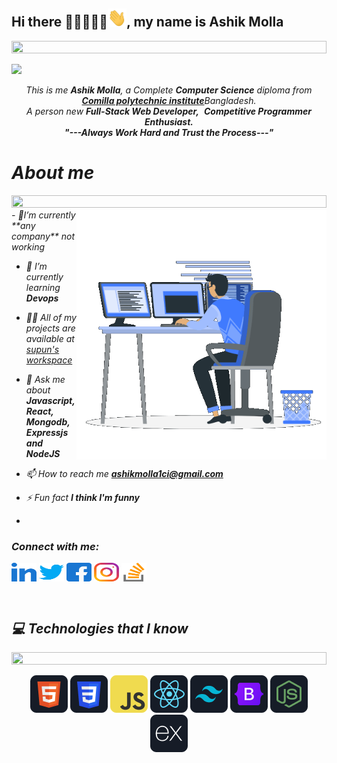 ## Hi there 👨🏾‍🤝‍👨🏾<img src="https://raw.githubusercontent.com/ABSphreak/ABSphreak/master/gifs/Hi.gif" width="30px">, my name is Ashik Molla
<img src="https://i.imgur.com/dBaSKWF.gif" height="20" width="100%">
<p align="start">
  <a href="https://github.com/Ratheshan03/readme-typing-svg"><img src="https://readme-typing-svg.herokuapp.com?lines=I+am+web+Programer;I+am+try+Full+Stack+Web+Developer;I+am+Frontend+Web+Developer;My+education+Computer+Science+Diploma;I+learned+HTML+CSS+JS+ReactJS+NodeJs+Mongodb+Expressjs=true&width=600&height=50"></a></p>
<!-- <P>I made this project just for Learn, 
I’m a  Web developer who is passionate about making error-free websites with client satisfaction. I have a passion for learning and sharing my knowledge with others as publicly as possible. I love to solve real-world problems. I am strategic, goal-oriented, and always work with an end goal in mind. Most of the time I work with  but some technologies I enjoy working with include  JavaScript, ReactJS as well as 
</P> -->
<p align="center">
  <em>
    This is me <b>Ashik Molla</b>, a Complete <b>Computer Science</b> diploma from <a href="https://www.iit.ac.lk/"> <b>Comilla polytechnic institute</b></a>Bangladesh.</br>
    A person new <b>Full-Stack Web Developer,</b>&nbsp; <b>Competitive Programmer Enthusiast.</b>  
  <br>
  <b><i>"---Always Work Hard and Trust the Process---"</i></b>
</p>

# About me 
<img src="https://i.imgur.com/dBaSKWF.gif" height="20" width="100%">
<img align="right" alt="Coding" width="400" src="https://github.com/ashikmolla/ashikmolla/blob/main/images/229223263-cf2e4b07-2615-4f87-9c38-e37600f8381a.gif.crdownload">
<br>
- 🔭I’m currently **any company** not working 

- 🌱 I’m currently learning **Devops**

- 👨‍💻 All of my projects are available at [supun's workspace](http://supun.traditionalme.life)

- 💬 Ask me about **Javascript, React, Mongodb, Expressjs  and NodeJS**

- 📫 How to reach me **ashikmolla1ci@gmail.com**

  <!-- 📄 Know about my experiences [my experiences](http://supun.traditionalme.life/#resume)-->

- ⚡ Fun fact **I think I'm funny**
- <br>
<h3 align="left">Connect with me:</h3>
<p align="left">
<a href="https://linkedin.com/in/ashik-molla-228ab5289/" target="blank"><img align="center" src="https://github.com/ashikmolla/ashikmolla/blob/main/images/Social/linked-in-alt.svg" alt="supunnanayakkara" height="30" width="40" /></a>
  <a href="https://twitter.com/AshikMolla/" target="blank"><img align="center" src="https://github.com/ashikmolla/ashikmolla/blob/main/images/Social/twitter.svg" alt="supun___lk" height="30" width="40" /></a>
<a href="https://www.facebook.com/profile.php?id=100049388054800" target="blank"><img align="center" src="https://github.com/ashikmolla/ashikmolla/blob/main/images/Social/facebook.svg" alt="supun.nanayakkaraii" height="30" width="40" /></a>
<a href="https://www.instagram.com/alliakbooribneashik/" target="blank"><img align="center" src="https://github.com/ashikmolla/ashikmolla/blob/main/images/Social/instagram.svg" alt="supun___lk" height="30" width="40" /></a>
<a href="https://stackoverflow.com/users/9565088/supun-nanayakkara" target="blank"><img align="center" src="https://github.com/ashikmolla/ashikmolla/blob/main/images/Social/stack-overflow.svg" alt="supun-nanayakkara" height="30" width="40" /></a>


</p>
<br>



## :computer: Technologies that I know

<img src="https://i.imgur.com/dBaSKWF.gif" height="20" width="100%">
<p align="center">
<img src="https://github.com/ashikmolla/ashikmolla/blob/main/images/icons/HTML.png"/>
<img src="https://github.com/ashikmolla/ashikmolla/blob/main/images/icons/css.png"/>
<img src="https://github.com/ashikmolla/ashikmolla/blob/main/images/icons/JavaScript.png"/>
<img src="https://github.com/ashikmolla/ashikmolla/blob/main/images/icons/react.png"/>
<img src="https://github.com/ashikmolla/ashikmolla/blob/main/images/icons/tailwind.png"/>
<img src="https://github.com/ashikmolla/ashikmolla/blob/main/images/icons/Bootsrap.png"/>
<img src="https://github.com/ashikmolla/ashikmolla/blob/main/images/icons/node.png"/>
<img src="https://github.com/ashikmolla/ashikmolla/blob/main/images/icons/express.png"/>
</p><br/>
